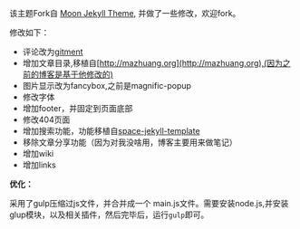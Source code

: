 
该主题Fork自 [Moon Jekyll Theme](https://github.com/TaylanTatli/Moon), 并做了一些修改，欢迎fork。

修改如下：
- 评论改为[gitment](https://github.com/imsun/gitment)
- 增加文章目录,移植自[http://mazhuang.org](http://mazhuang.org),(因为之前的博客是基于他修改的)
- 图片显示改为fancybox,之前是magnific-popup
- 修改字体
- 增加footer，并固定到页面底部
- 修改404页面
- 增加搜索功能，功能移植自[space-jekyll-template](https://github.com/victorvoid/space-jekyll-template)
- 移除文章分享功能（因为对我没啥用，博客主要用来做笔记）
- 增加wiki
- 增加links

**优化：**

采用了gulp压缩过js文件，并合并成一个 main.js文件。需要安装node.js,并安装glup模块，以及相关插件，然后完毕后，运行`gulp`即可。
